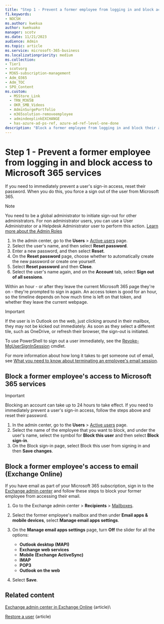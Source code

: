 ```yaml
---
title: "Step 1 - Prevent a former employee from logging in and block access to Microsoft 365 services"
f1.keywords:
- NOCSH
ms.author: kwekua
author: kwekuako
manager: scotv
ms.date: 11/21/2023
audience: Admin
ms.topic: article
ms.service: microsoft-365-business
ms.localizationpriority: medium
ms.collection: 
- Tier1
- scotvorg
- M365-subscription-management
- Adm_O365
- Adm_TOC
- SPO_Content
ms.custom:
  - MSStore_Link
  - TRN_M365B
  - OKR_SMB_Videos
  - AdminSurgePortfolio
  - m365solution-removeemployee
  - admindeeplinkEXCHANGE
  - has-azure-ad-ps-ref, azure-ad-ref-level-one-done
description: "Block a former employee from logging in and block their access to Microsoft 365 services."
---
```


# Step 1 - Prevent a former employee from logging in and block access to Microsoft 365 services

If you need to immediately prevent a user's sign-in access, reset their password. When you do this, you force a sign out of the user from Microsoft 365.

> [!NOTE]
> You need to be a global administrator to initiate sign-out for other administrators. For non administrator users, you can use a User Administrator or a Helpdesk Administrator user to perform this action. [Learn more about the Admin Roles](about-admin-roles.md)

1. In the admin center, go to the **Users** \> <a href="https://go.microsoft.com/fwlink/p/?linkid=834822" target="_blank">Active users</a> page.
2. Select the user's name, and then select **Reset password**.
3. Enter a new password, and then select **Reset**.
4. On the **Reset password** page, choose whether to automatically create the new password or create one yourself.
5. Select **Reset password** and then **Close**.
6. Select the user's name again, and on the **Account** tab, select **Sign out of all sessions**.

Within an hour - or after they leave the current Microsoft 365 page they're on - they're prompted to sign in again. An access token is good for an hour, so the timeline depends on how much time is left on that token, and whether they leave the current webpage.
  
> [!IMPORTANT]
> If the user is in Outlook on the web, just clicking around in their mailbox, they may not be kicked out immediately. As soon as they select a different tile, such as OneDrive, or refresh their browser, the sign-out is initiated.
  
To use PowerShell to sign out a user immediately, see the [Revoke-MgUserSignInSession](/powershell/module/microsoft.graph.users.actions/revoke-mgusersigninsession) cmdlet.
  
For more information about how long it takes to get someone out of email, see [What you need to know about terminating an employee's email session](remove-former-employee-step-7.md#what-you-need-to-know-about-terminating-an-employees-email-session).

## Block a former employee's access to Microsoft 365 services

> [!IMPORTANT]
 > Blocking an account can take up to 24 hours to take effect. If you need to immediately prevent a user's sign-in access, follow the steps above and reset their password.

1. In the admin center, go to the **Users** \> <a href="https://go.microsoft.com/fwlink/p/?linkid=834822" target="_blank">Active users</a> page.
2. Select the name of the employee that you want to block, and under the user's name, select the symbol for **Block this user** and then select **Block sign-in**.
3. On the Block sign-in page, select Block this user from signing in and then **Save changes**.

## Block a former employee's access to email (Exchange Online)

If you have email as part of your Microsoft 365 subscription, sign in to the <a href="https://go.microsoft.com/fwlink/p/?linkid=2059104" target="_blank">Exchange admin center</a> and follow these steps to block your former employee from accessing their email.
  
1. Go to the Exchange admin center > **Recipients** \> <a href="https://go.microsoft.com/fwlink/p/?linkid=2183135" target="_blank">Mailboxes</a>.
2. Select the former employee's mailbox and then under **Email apps & mobile devices**, select **Manage email apps settings**.
3. On the **Manage email apps settings** page, turn **Off** the slider for all the options:

     - **Outlook desktop (MAPI)**
     - **Exchange web services**
     - **Mobile (Exchange ActiveSync)**
     - **IMAP**
     - **POP3**
     - **Outlook on the web**
4. Select **Save**.

## Related content

[Exchange admin center in Exchange Online](/exchange/exchange-admin-center) (article)\

[Restore a user](restore-user.md) (article)
